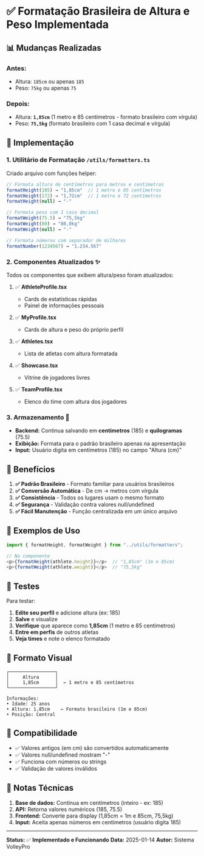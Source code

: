 # ✅ Formatação Brasileira de Altura e Peso Implementada

## 📊 Mudanças Realizadas

### **Antes:**
- Altura: `185cm` ou apenas `185`
- Peso: `75kg` ou apenas `75`

### **Depois:**
- Altura: **`1,85cm`** (1 metro e 85 centímetros - formato brasileiro com vírgula)
- Peso: **`75,5kg`** (formato brasileiro com 1 casa decimal e vírgula)

## 🔧 Implementação

### **1. Utilitário de Formatação** `/utils/formatters.ts`

Criado arquivo com funções helper:

```typescript
// Formata altura de centímetros para metros e centímetros
formatHeight(185) → "1,85cm"  // 1 metro e 85 centímetros
formatHeight(172) → "1,72cm"  // 1 metro e 72 centímetros
formatHeight(null) → "-"

// Formata peso com 1 casa decimal
formatWeight(75.5) → "75,5kg"
formatWeight(80) → "80,0kg"
formatWeight(null) → "-"

// Formata números com separador de milhares
formatNumber(1234567) → "1.234.567"
```

### **2. Componentes Atualizados** ✨

Todos os componentes que exibem altura/peso foram atualizados:

1. ✅ **AthleteProfile.tsx**
   - Cards de estatísticas rápidas
   - Painel de informações pessoais

2. ✅ **MyProfile.tsx**
   - Cards de altura e peso do próprio perfil

3. ✅ **Athletes.tsx**
   - Lista de atletas com altura formatada

4. ✅ **Showcase.tsx**
   - Vitrine de jogadores livres

5. ✅ **TeamProfile.tsx**
   - Elenco do time com altura dos jogadores

### **3. Armazenamento** 💾

- **Backend:** Continua salvando em **centímetros** (185) e **quilogramas** (75.5)
- **Exibição:** Formata para o padrão brasileiro apenas na apresentação
- **Input:** Usuário digita em centímetros (185) no campo "Altura (cm)"

## 🎯 Benefícios

1. **✅ Padrão Brasileiro** - Formato familiar para usuários brasileiros
2. **✅ Conversão Automática** - De cm → metros com vírgula
3. **✅ Consistência** - Todos os lugares usam o mesmo formato
4. **✅ Segurança** - Validação contra valores null/undefined
5. **✅ Fácil Manutenção** - Função centralizada em um único arquivo

## 📱 Exemplos de Uso

```typescript
import { formatHeight, formatWeight } from "../utils/formatters";

// No componente
<p>{formatHeight(athlete.height)}</p>  // "1,85cm" (1m e 85cm)
<p>{formatWeight(athlete.weight)}</p>  // "75,5kg"
```

## 🧪 Testes

Para testar:

1. **Edite seu perfil** e adicione altura (ex: 185)
2. **Salve** e visualize
3. **Verifique** que aparece como **1,85cm** (1 metro e 85 centímetros)
4. **Entre em perfis** de outros atletas
5. **Veja times** e note o elenco formatado

## 🎨 Formato Visual

```
┌─────────────────┐
│     Altura      │
│     1,85cm      │  ← 1 metro e 85 centímetros
└─────────────────┘

Informações:
• Idade: 25 anos
• Altura: 1,85cm    ← Formato brasileiro (1m e 85cm)
• Posição: Central
```

## 🔄 Compatibilidade

- ✅ Valores antigos (em cm) são convertidos automaticamente
- ✅ Valores null/undefined mostram "-"
- ✅ Funciona com números ou strings
- ✅ Validação de valores inválidos

## 📝 Notas Técnicas

1. **Base de dados:** Continua em centímetros (inteiro - ex: 185)
2. **API:** Retorna valores numéricos (185, 75.5)
3. **Frontend:** Converte para display (1,85cm = 1m e 85cm, 75,5kg)
4. **Input:** Aceita apenas números em centímetros (usuário digita 185)

---

**Status:** ✅ **Implementado e Funcionando**
**Data:** 2025-01-14
**Autor:** Sistema VolleyPro
